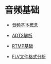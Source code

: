 # 音频基础

- [音频基本概念](https://github.com/believeszw/CS-Notes/blob/master/notes/流媒体/音频基础/音频基本概念.md)

- [ADTS解析](https://github.com/believeszw/CS-Notes/blob/master/notes/流媒体/音频基础/ADTS解析.md)

- [RTMP基础](https://github.com/believeszw/CS-Notes/blob/master/notes/流媒体/音频基础/RTMP基础.md)

- [FLV文件格式分析](https://github.com/believeszw/CS-Notes/blob/master/notes/流媒体/音频基础/FLV文件格式分析.md)
